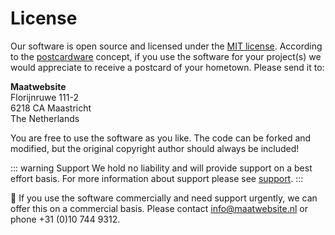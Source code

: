 # License

Our software is open source and licensed under the [MIT license](https://choosealicense.com/licenses/mit/). According to the [postcardware](https://en.wikipedia.org/wiki/Postcardware) concept, if you use the software for your project(s) we would appreciate to receive a postcard of your hometown. Please send it to:

**Maatwebsite**  
Florijnruwe 111-2  
6218 CA Maastricht  
The Netherlands  

You are free to use the software as you like. The code can be forked and modified, but the original copyright author should always be included!

::: warning Support
We hold no liability and will provide support on a best effort basis. For more information about support please see [support](https://laravel-excel.maatwebsite.nl/docs/3.1/getting-started/support).
:::

:rocket: If you use the software commercially and need support urgently, we can offer this on a commercial basis. Please contact <info@maatwebsite.nl> or phone +31 (0)10 744 9312. 
